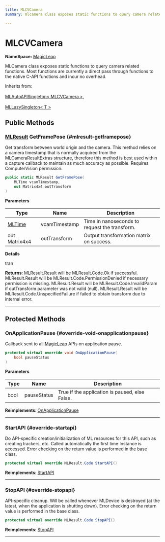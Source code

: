 ```yaml
---
title: MLCVCamera
summary: mlcamera class exposes static functions to query camera related functions. most functions are currently a direct pass through functions to the native c-api functions and incur no overhead. 

---
```


# MLCVCamera



**NameSpace:** 
[MagicLeap](/unity-api/api/UnityEngine.XR.MagicLeap/UnityEngine.XR.MagicLeap.md) 


MLCamera class exposes static functions to query camera related functions. Most functions are currently a direct pass through functions to the native C-API functions and incur no overhead.   


Inherits from: <br></br>[MLAutoAPISingleton< MLCVCamera >](/unity-api/api/UnityEngine.XR.MagicLeap/UnityEngine.XR.MagicLeap.MLAutoAPISingleton.md),<br></br>[MLLazySingleton< T >](/unity-api/api/UnityEngine.XR.MagicLeap/UnityEngine.XR.MagicLeap.MLLazySingleton.md)




## Public Methods

### [MLResult](/unity-api/api/UnityEngine.XR.MagicLeap/UnityEngine.XR.MagicLeap.MLResult.md) GetFramePose {#mlresult-getframepose}

Get transform between world origin and the camera. This method relies on a camera timestamp that is normally acquired from the MLCameraResultExtras structure, therefore this method is best used within a capture callback to maintain as much accuracy as possible. Requires ComputerVision permission. 

```csharp
public static MLResult GetFramePose(
    MLTime vcamTimestamp,
    out Matrix4x4 outTransform
)
```


**Parameters**

| Type | Name  | Description  | 
|--|--|--|
| [MLTime](/unity-api/api/UnityEngine.XR.MagicLeap/MLTime/UnityEngine.XR.MagicLeap.MLTime.md) |vcamTimestamp|Time in nanoseconds to request the transform.|
| out Matrix4x4 |outTransform|Output transformation matrix on success.|


**Details**

tran 





**Returns**: MLResult.Result will be  MLResult.Code.Ok  if successful. MLResult.Result will be  MLResult.Code.PermissionDenied  if necessary permission is missing. MLResult.Result will be  MLResult.Code.InvalidParam  if outTransform parameter was not valid (null). MLResult.Result will be  MLResult.Code.UnspecifiedFailure  if failed to obtain transform due to internal error. 



-----------

## Protected Methods

### OnApplicationPause {#override-void-onapplicationpause}

Callback sent to all [MagicLeap](/unity-api/api/MagicLeap/MagicLeap.md) APIs on application pause. 

```csharp
protected virtual override void OnApplicationPause(
    bool pauseStatus
)
```


**Parameters**

| Type | Name  | Description  | 
|--|--|--|
| bool |pauseStatus|True if the application is paused, else False. |




**Reimplements**: [OnApplicationPause](/unity-api/api/UnityEngine.XR.MagicLeap/UnityEngine.XR.MagicLeap.MLAutoAPISingleton.md#void-onapplicationpause)



-----------

### StartAPI {#override-startapi}

Do API-specific creation/initialization of ML resources for this API, such as creating trackers, etc. Called automatically the first time  Instance  is accessed. Error checking on the return value is performed in the base class. 

```csharp
protected virtual override MLResult.Code StartAPI()
```




**Reimplements**: [StartAPI](/unity-api/api/UnityEngine.XR.MagicLeap/UnityEngine.XR.MagicLeap.MLAutoAPISingleton.md#abstract-startapi)



-----------

### StopAPI {#override-stopapi}

API-specific cleanup. Will be called whenever MLDevice is destroyed (at the latest, when the application is shutting down). Error checking on the return value is performed in the base class. 

```csharp
protected virtual override MLResult.Code StopAPI()
```




**Reimplements**: [StopAPI](/unity-api/api/UnityEngine.XR.MagicLeap/UnityEngine.XR.MagicLeap.MLAutoAPISingleton.md#abstract-stopapi)



-----------

